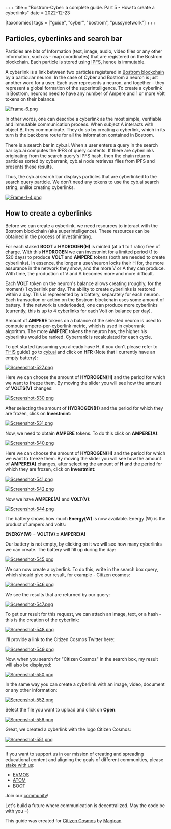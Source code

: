 +++
title = "Bostrom-Cyber: a complete guide. Part 5 - How to create a cyberlinks"
date = 2022-12-23

[taxonomies]
tags = ["guide", "cyber", "bostrom", "pussynetwork"]
+++

## Particles, cyberlinks and search bar ##

Particles are bits of Information (text, image, audio, video files or any other information, such as - map coordinates) that are registered on the Bostrom blockchain. Each particle is stored using [IPFS](https://www.ipfs.com/), hence is immutable. 

A cyberlink is a link between two particles registered in [Bostrom blockchain](https://cyb.ai/) by a particular neuron. In the case of Cyber and Bostrom a neuron is just another word for a user. Each user represents a neuron, and together - they represent a global formation of the superintelligence. To create a cyberlink in Bostrom, neurons need to have any number of Ampere and 1 or more Volt tokens on their balance.

[![Frame-6.png](https://i.postimg.cc/D0s6JfKT/Frame-6.png)](https://postimg.cc/9wmZshM8) 

In other words, one can describe a cyberlink as the most simple, verifiable and immutable communication process. When subject A interacts with object B, they communicate. They do so by creating a cyberlink, which in its turn is the backbone route for all the information contained in Bostrom.

There is a search bar in cyb.ai. When a user enters a query in the search bar cyb.ai computes the IPFS of query contents. If there are cyberlinks originating from the search query's IPFS hash, then the chain returns particles sorted by cyberrank, cyb.ai node retrieves files from IPFS and presents these results.

Thus, the cyb.ai search bar displays particles that are cyberlinked to the search query particle. We don't need any tokens to use the cyb.ai search string, unlike creating cyberlinks.
 
[![Frame-1-4.png](https://i.postimg.cc/tTmvVRvS/Frame-1-4.png)](https://postimg.cc/34mFshTm)

## How to create a cyberlinks ##

Before we can create a cyberlink, we need resources to interact with the Bostrom blockchain (aka superintelligence). These resources can be obtained in the process of investiminting. 

For each staked **BOOT** a **HYDROGEN(H)** is minted (at a 1 to 1 ratio) free of charge. With this **HYDROGEN** we can investmint for a limited period (1 to 520 days) to produce **VOLT** and **AMPERE** tokens (both are needed to create cyberlinks). In essence, the longer a user/neuron locks their H for, the more assurance in the network they show, and the more V or A they can produce. With time, the production of V and A becomes more and more difficult.

Each **VOLT** token on the neuron's balance allows creating (roughly, for the moment) 1 cyberlink per day. The ability to create cyberlinks is restored within a day. This is represented by a battery, separately for each neuron. Each transaction or action on the Bostrom blockchain uses some amount of battery. If the network is underloaded, one can produce more cyberlinks (currently, this is up to 4 cyberlinks for each Volt on balance per day).

Amount of **AMPERE** tokens on a balance of the selected neuron is used to compute ampere-per-cyberlink metric, which is used in cyberrank algorithm.
The more **AMPERE** tokens the neuron has, the higher his cyberlinks would be ranked. Cyberrank is recalculated for each cycle.

To get started (assuming you already have H, if you don't please refer to [THIS](https://citizen-cosmos.github.io/manuscripts/cyber-bostrom-how-to-stake/) guide) go to [cyb.ai](https://cyb.ai/) and click on **HFR** (Note that I currently have an empty battery):

[![Screenshot-527.png](https://i.postimg.cc/NjhcgzZ3/Screenshot-527.png)](https://postimg.cc/rK9bjQVj)

<!-- more -->

Here we can choose the amount of **HYDROGEN(H)** and the period for which we want to freeze them. By moving the slider you will see how the amount of **VOLTS(V)** changes:

[![Screenshot-530.png](https://i.postimg.cc/1XgxTGY1/Screenshot-530.png)](https://postimg.cc/xNSFNz26)

After selecting the amount of **HYDROGEN(H)** and the period for which they are frozen, click on **Investmint**:

[![Screenshot-531.png](https://i.postimg.cc/rst4pHYn/Screenshot-531.png)](https://postimg.cc/vxbTq0yf)
 
Now, we need to obtain **AMPERE** tokens. To do this click on **AMPERE(A)**:

[![Screenshot-540.png](https://i.postimg.cc/NMqRrHk4/Screenshot-540.png)](https://postimg.cc/JyxsftgD)

Here we can choose the amount of **HYDROGEN(H)** and the period for which we want to freeze them. By moving the slider you will see how the amount of **AMPERE(A)** changes, after selecting the amount of **H** and the period for which they are frozen, click on **Investmint**:

[![Screenshot-541.png](https://i.postimg.cc/zGRG9PTd/Screenshot-541.png)](https://postimg.cc/nXpxm2R7)

[![Screenshot-542.png](https://i.postimg.cc/N0SVZp7x/Screenshot-542.png)](https://postimg.cc/2qd2Zdtq)

Now we have **AMPERE(A)** and **VOLT(V)**: 

[![Screenshot-544.png](https://i.postimg.cc/c1hCYbRj/Screenshot-544.png)](https://postimg.cc/HjJT13P4)

The battery shows how much **Energy(W)** is now available. Energy (W) is the product of ampers and volts:

**ENERGY(W)** = **VOLT(V)** x **AMPERE(A)**

Our battery is not empty, by clicking on it we will see how many cyberlinks we can create. The battery will fill up during the day:

[![Screenshot-545.png](https://i.postimg.cc/rySKfpSD/Screenshot-545.png)](https://postimg.cc/23Sk6r9Y)

We can now create a cyberlink. To do this, write in the search box query, which should give our result, for example - Citizen cosmos:

[![Screenshot-546.png](https://i.postimg.cc/85HPk5dy/Screenshot-546.png)](https://postimg.cc/LYJMNmbf)

We see the results that are returned by our query:

[![Screenshot-547.png](https://i.postimg.cc/3xmhJNYg/Screenshot-547.png)](https://postimg.cc/9DmKLW4M)

To get our result for this request, we can attach an image, text, or a hash - this is the creation of the cyberlink:

[![Screenshot-548.png](https://i.postimg.cc/wBqPNcSQ/Screenshot-548.png)](https://postimg.cc/v4K3F984)

I'll provide a link to the Citizen Cosmos Twitter here:

[![Screenshot-549.png](https://i.postimg.cc/pLsTzkm2/Screenshot-549.png)](https://postimg.cc/4YhsT6vM)

Now, when you search for "Citizen Cosmos" in the search box, my result will also be displayed:

[![Screenshot-550.png](https://i.postimg.cc/Lshz1J6b/Screenshot-550.png)](https://postimg.cc/B89LWQFT)

In the same way you can create a cyberlink with an image, video, document or any other information:

[![Screenshot-552.png](https://i.postimg.cc/1RLnWWRM/Screenshot-552.png)](https://postimg.cc/yWy8xyZS)

Select the file you want to upload and click on **Open**:

[![Screenshot-556.png](https://i.postimg.cc/cCm37wXb/Screenshot-556.png)](https://postimg.cc/QKFVh9LQ)

Great, we created a cyberlink with the logo Citizen Cosmos:

[![Screenshot-551.png](https://i.postimg.cc/25426qcN/Screenshot-551.png)](https://postimg.cc/qtv8D7H1)



------------------------------------------------------------------------------------------------------------------------------------------------------------------
If you want to support us in our mission of creating and spreading educational content and aligning the goals of different communities, please [stake with us](https://www.citizencosmos.space/staking):
- [EVMOS](https://wallet.keplr.app/chains/evmos?modal=validator&chain=evmos_9001-2&validator_address=evmosvaloper1mtwvpdd57gpkyejd566s24afr9zm5ryq8gwpvj) 
- [ATOM](https://wallet.keplr.app/chains/cosmos-hub?modal=validator&chain=cosmoshub-4&validator_address=cosmosvaloper1e859xaue4k2jzqw20cv6l7p3tmc378pc3k8g2u) 
- [BOOT](https://wallet.keplr.app/chains/bostrom?modal=validator&chain=bostrom&validator_address=bostromvaloper1f7nx65pmayfenpfwzwaamwas4ygmvalqj6dz5r)

Join our [community](https://discord.gg/kJaG3EucCX)! 

Let's build a future where communication is decentralized. May the code be with you =) 

This guide was created for [Citizen Cosmos](https://www.citizencosmos.space/) by [Magican](https://t.me/magican_n)
